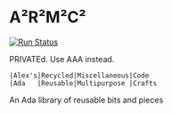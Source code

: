 # A²R²M²C²

[![Run Status](https://api.shippable.com/projects/5ac4e5b3508f47070007275a/badge?branch=master)](https://app.shippable.com/github/mosteo/armc)

PRIVATEd. Use AAA instead.

```
|Alex's|Recycled|Miscellaneous|Code
|Ada   |Reusable|Multipurpose |Crafts
```

An Ada library of reusable bits and pieces
